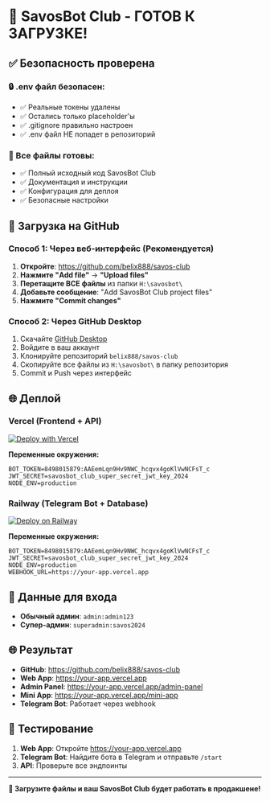 # 🎉 SavosBot Club - ГОТОВ К ЗАГРУЗКЕ!

## ✅ Безопасность проверена

### 🔒 .env файл безопасен:
- ✅ Реальные токены удалены
- ✅ Остались только placeholder'ы
- ✅ .gitignore правильно настроен
- ✅ .env файл НЕ попадет в репозиторий

### 📁 Все файлы готовы:
- ✅ Полный исходный код SavosBot Club
- ✅ Документация и инструкции
- ✅ Конфигурация для деплоя
- ✅ Безопасные настройки

## 🚀 Загрузка на GitHub

### Способ 1: Через веб-интерфейс (Рекомендуется)
1. **Откройте**: https://github.com/belix888/savos-club
2. **Нажмите "Add file"** → **"Upload files"**
3. **Перетащите ВСЕ файлы** из папки `H:\savosbot\`
4. **Добавьте сообщение**: "Add SavosBot Club project files"
5. **Нажмите "Commit changes"**

### Способ 2: Через GitHub Desktop
1. Скачайте [GitHub Desktop](https://desktop.github.com/)
2. Войдите в ваш аккаунт
3. Клонируйте репозиторий `belix888/savos-club`
4. Скопируйте все файлы из `H:\savosbot\` в папку репозитория
5. Commit и Push через интерфейс

## 🌐 Деплой

### Vercel (Frontend + API)
[![Deploy with Vercel](https://vercel.com/button)](https://vercel.com/new/clone?repository-url=https://github.com/belix888/savos-club)

**Переменные окружения:**
```
BOT_TOKEN=8498015879:AAEemLqn9Hv9NWC_hcqvx4goKlVwNCFsT_c
JWT_SECRET=savosbot_club_super_secret_jwt_key_2024
NODE_ENV=production
```

### Railway (Telegram Bot + Database)
[![Deploy on Railway](https://railway.app/button.svg)](https://railway.app/template/deploy?template=https://github.com/belix888/savos-club)

**Переменные окружения:**
```
BOT_TOKEN=8498015879:AAEemLqn9Hv9NWC_hcqvx4goKlVwNCFsT_c
JWT_SECRET=savosbot_club_super_secret_jwt_key_2024
NODE_ENV=production
WEBHOOK_URL=https://your-app.vercel.app
```

## 🔑 Данные для входа
- **Обычный админ**: `admin:admin123`
- **Супер-админ**: `superadmin:savos2024`

## 🌐 Результат
- **GitHub**: https://github.com/belix888/savos-club
- **Web App**: https://your-app.vercel.app
- **Admin Panel**: https://your-app.vercel.app/admin-panel
- **Mini App**: https://your-app.vercel.app/mini-app
- **Telegram Bot**: Работает через webhook

## 📱 Тестирование
1. **Web App**: Откройте https://your-app.vercel.app
2. **Telegram Bot**: Найдите бота в Telegram и отправьте `/start`
3. **API**: Проверьте все эндпоинты

---

**🚀 Загрузите файлы и ваш SavosBot Club будет работать в продакшене!**
